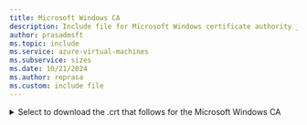 ```yaml
---
title: Microsoft Windows CA
description: Include file for Microsoft Windows certificate authority json
author: prasadmsft 
ms.topic: include
ms.service: azure-virtual-machines
ms.subservice: sizes
ms.date: 10/21/2024
ms.author: reprasa
ms.custom: include file
---
```


<details>
<summary>Select to download the .crt that follows for the Microsoft Windows CA </summary>

[Microsoft Windows CA](https://go.microsoft.com/fwlink/p/?linkid=321192)

</details>
